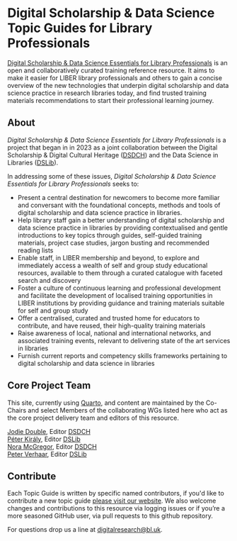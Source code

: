 # Digital Scholarship & Data Science Topic Guides for Library Professionals

[Digital Scholarship & Data Science Essentials for Library Professionals](https://libereurope.github.io/ds-essentials/) is an open and collaboratively curated training reference resource. It aims to make it easier for LIBER library professionals and others to gain a concise overview of the new technologies that underpin digital scholarship and data science practice in research libraries today, and find trusted training materials recommendations to start their professional learning journey.

## About
_Digital Scholarship & Data Science Essentials for Library Professionals_ is a project that began in in 2023 as a joint collaboration between the Digital Scholarship & Digital Cultural Heritage ([DSDCH](https://libereurope.eu/working-group/digital-scholarship-and-digital-cultural-heritage-collections-working-group/)) and the Data Science in Libraries ([DSLib](https://libereurope.eu/working-group/liber-data-science-in-libraries-working-group/)).

In addressing some of these issues, _Digital Scholarship & Data Science Essentials for Library Professionals_ seeks to:

- Present a central destination for newcomers to become more familiar and conversant with the foundational concepts, methods and tools of digital scholarship and data science practice in libraries.
- Help library staff gain a better understanding of digital scholarship and data science practice in libraries by providing contextualised and gentle introductions to key topics through guides, self-guided training materials, project case studies, jargon busting and recommended reading lists
- Enable staff, in LIBER membership and beyond, to explore and immediately access a wealth of self and group study educational resources, available to them through a curated catalogue with faceted search and discovery
- Foster a culture of continuous learning and professional development and facilitate the development of localised training opportunities in LIBER institutions by providing guidance and training materials suitable for self and group study
- Offer a centralised, curated and trusted home for educators to contribute, and have reused, their high-quality training materials
- Raise awareness of local, national and international networks, and associated training events, relevant to delivering state of the art services in libraries
- Furnish current reports and competency skills frameworks pertaining to digital scholarship and data science in libraries

## Core Project Team  

This site, currently using [Quarto](https://quarto.org/docs/websites/), and content are maintained by the Co-Chairs and select Members of the collaborating WGs listed here who act as the core project delivery team and editors of this resource.

[Jodie Double](https://libereurope.eu/member/jodie-double/), Editor [DSDCH](https://libereurope.eu/working-group/digital-scholarship-and-digital-cultural-heritage-collections-working-group/)  
[Péter Király](https://libereurope.eu/member/peter-kiraly-phd/), Editor [DSLib](https://libereurope.eu/working-group/liber-data-science-in-libraries-working-group/)  
[Nora McGregor](https://libereurope.eu/member/nora-mcgregor/), Editor [DSDCH](https://libereurope.eu/working-group/digital-scholarship-and-digital-cultural-heritage-collections-working-group/)  
[Peter Verhaar](https://libereurope.eu/member/peter_verhaar/), Editor [DSLib](https://libereurope.eu/working-group/liber-data-science-in-libraries-working-group/)

## Contribute 
Each Topic Guide is written by specific named contributors, if you'd like to contribute a new topic guide [please visit our website](https://libereurope.github.io/ds-essentials/contributing.html). We also welcome changes and contributions to this resource via logging issues or if you’re a more seasoned GitHub user, via pull requests to this github repository. 

For questions drop us a line at [digitalresearch@bl.uk](mailto:digitalresearch@bl.uk).





